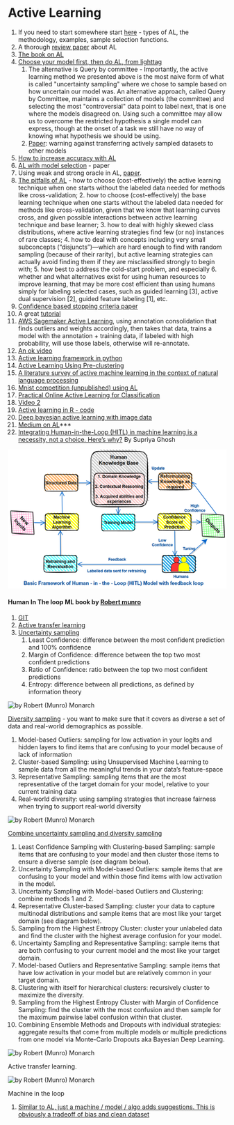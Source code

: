 # Active Learning

1. If you need to start somewhere start [here](https://www.datacamp.com/community/tutorials/active-learning) - types of AL, the methodology, examples, sample selection functions.
2. A thorough [review paper](http://burrsettles.com/pub/settles.activelearning.pdf) about AL
3. [The book on AL](http://burrsettles.com/pub/settles.activelearning.pdf)
4. [Choose your model first, then do AL, from lighttag](https://www.lighttag.io/blog/active-learning-optimization-is-not-imporvement/)
   1. The alternative is Query by committee - Importantly, the active learning method we presented above is the most naive form of what is called "uncertainty sampling" where we chose to sample based on how uncertain our model was. An alternative approach, called Query by Committee, maintains a collection of models (the committee) and selecting the most "controversial" data point to label next, that is one where the models disagreed on. Using such a committee may allow us to overcome the restricted hypothesis a single model can express, though at the onset of a task we still have no way of knowing what hypothesis we should be using.
   2. [Paper](https://arxiv.org/pdf/1807.04801.pdf): warning against transferring actively sampled datasets to other models
5. [How to increase accuracy with AL ](http://www.ijcte.org/papers/910-AC0013.pdf)
6. [AL with model selection](http://www.alnurali.com/papers/paper\_aaai\_2014.pdf) - paper
7. Using weak and strong oracle in AL, [paper](http://publications.lib.chalmers.se/records/fulltext/248447/248447.pdf).
8. [The pitfalls of AL](http://www.kdd.org/exploration\_files/v12-02-9-UR-Attenberg.pdf) - how to choose (cost-effectively) the active learning technique when one starts without the labeled data needed for methods like cross-validation; 2. how to choose (cost-effectively) the base learning technique when one starts without the labeled data needed for methods like cross-validation, given that we know that learning curves cross, and given possible interactions between active learning technique and base learner; 3. how to deal with highly skewed class distributions, where active learning strategies find few (or no) instances of rare classes; 4. how to deal with concepts including very small subconcepts (“disjuncts”)—which are hard enough to find with random sampling (because of their rarity), but active learning strategies can actually avoid finding them if they are misclassified strongly to begin with; 5. how best to address the cold-start problem, and especially 6. whether and what alternatives exist for using human resources to improve learning, that may be more cost efficient than using humans simply for labeling selected cases, such as guided learning \[3], active dual supervision \[2], guided feature labeling \[1], etc.
9. [Confidence based stopping criteria paper](http://www.cs.cmu.edu/\~./hovy/papers/10ACMjournal-activelearning-stopping.pdf)
10. A great [tutorial ](http://hunch.net/\~active\_learning/active\_learning\_icml09.pdf)
11. [AWS Sagemaker Active Learning](https://youtu.be/8J7y513oSsE?t=435), using annotation consolidation that finds outliers and weights accordingly, then takes that data, trains a model with the annotation + training data, if labeled with high probability, will use those labels, otherwise will re-annotate.
12. [An ok video](https://www.youtube.com/watch?v=Et7h1A1j4ns\&feature=youtu.be)
13. [Active learning framework in python](https://github.com/bwallace/curious\_snake)
14. [Active Learning Using Pre-clustering](https://www.researchgate.net/profile/Arnold\_Smeulders/publication/221345455\_Active\_learning\_using\_pre-clustering/links/54c3cc440cf2911c7a4cc74a/Active-learning-using-pre-clustering.pdf)
15. [A literature survey of active machine learning in the context of natural language processing](http://eprints.sics.se/3600/)
16. [Mnist competition (unpublished) using AL](http://dag.cvc.uab.es/mnist/statistics/)
17. [Practical Online Active Learning for Classification](http://citeseerx.ist.psu.edu/viewdoc/download?doi=10.1.1.87.5536\&rep=rep1\&type=pdf)
18. [Video 2](https://www.youtube.com/watch?v=8Jwp4\_WbRio\&index=7\&list=PLegWUnz91Wfsn6skGOofRoeFoOyfdqSyN)
19. [Active learning in R - code](https://github.com/gsimchoni/ActiveLearningExercise)
20. [Deep bayesian active learning with image data](https://arxiv.org/pdf/1703.02910.pdf)
21. [Medium on AL](https://news.voyage.auto/active-learning-and-why-not-all-data-is-created-equal-8a43a758c6f9)\*\*\*
22. [Integrating Human-in-the-Loop (HITL) in machine learning is a necessity, not a choice. Here’s why?](https://medium.com/@supriya2211/integrating-human-in-the-loop-hitl-in-machine-learning-application-is-a-necessity-not-a-choice-f25e131ca84e) By Supriya Ghosh

![Basic Framework for HITL Supriya Ghosh wrong credit? let me know](<../.gitbook/assets/image (24).png>)

#### Human In The loop ML book by [Robert munro](https://www.manning.com/books/human-in-the-loop-machine-learning#ref)

1. [GIT](https://github.com/rmunro/pytorch\_active\_learning)
2. [Active transfer learning](https://medium.com/pytorch/active-transfer-learning-with-pytorch-71ed889f08c1)
3. [Uncertainty sampling](https://towardsdatascience.com/uncertainty-sampling-cheatsheet-ec57bc067c0b)&#x20;
   1. Least Confidence: difference between the most confident prediction and 100% confidence
   2. Margin of Confidence: difference between the top two most confident predictions
   3. Ratio of Confidence: ratio between the top two most confident predictions
   4. Entropy: difference between all predictions, as defined by information theory

![by Robert (Munro) Monarch](https://lh3.googleusercontent.com/GK8uZ-WZg-0QFkXuxjR9iUM9tAhKJUeW-LApwTbknab37JXvvMQlQc-bvK2GpF5HGqoFCabSGzwWoSIzL6TdHg9\_WclZhopIbn6s4JO3eG6-\_yX8Q1S8C9tU90gvDGL\_kSPNFU1J)

[Diversity sampling](https://towardsdatascience.com/https-towardsdatascience-com-diversity-sampling-cheatsheet-32619693c304) -  you want to make sure that it covers as diverse a set of data and real-world demographics as possible.

1. Model-based Outliers: sampling for low activation in your logits and hidden layers to find items that are confusing to your model because of lack of information
2. Cluster-based Sampling: using Unsupervised Machine Learning to sample data from all the meaningful trends in your data’s feature-space
3. Representative Sampling: sampling items that are the most representative of the target domain for your model, relative to your current training data
4. Real-world diversity: using sampling strategies that increase fairness when trying to support real-world diversity

![by Robert (Munro) Monarch](https://lh6.googleusercontent.com/fsXyZEAvwEbhm7sGt7EcfxDz85zTKEwz4VvRdxzpXSaB2t\_5jZ3g3mjdClqUcORG8PgmtUNFAKF8nrIRYGCfl5bNVxjvYt9bn0NxmsM2U7J4NtebGxXKQSaXaZubAKx9s4v29-FP)

[Combine uncertainty sampling and diversity sampling](https://towardsdatascience.com/advanced-active-learning-cheatsheet-d6710cba7667)

1. Least Confidence Sampling with Clustering-based Sampling: sample items that are confusing to your model and then cluster those items to ensure a diverse sample (see diagram below).
2. Uncertainty Sampling with Model-based Outliers: sample items that are confusing to your model and within those find items with low activation in the model.
3. Uncertainty Sampling with Model-based Outliers and Clustering: combine methods 1 and 2.
4. Representative Cluster-based Sampling: cluster your data to capture multinodal distributions and sample items that are most like your target domain (see diagram below).
5. Sampling from the Highest Entropy Cluster: cluster your unlabeled data and find the cluster with the highest average confusion for your model.
6. Uncertainty Sampling and Representative Sampling: sample items that are both confusing to your current model and the most like your target domain.
7. Model-based Outliers and Representative Sampling: sample items that have low activation in your model but are relatively common in your target domain.
8. Clustering with itself for hierarchical clusters: recursively cluster to maximize the diversity.
9. Sampling from the Highest Entropy Cluster with Margin of Confidence Sampling: find the cluster with the most confusion and then sample for the maximum pairwise label confusion within that cluster.
10. Combining Ensemble Methods and Dropouts with individual strategies: aggregate results that come from multiple models or multiple predictions from one model via Monte-Carlo Dropouts aka Bayesian Deep Learning.

![by Robert (Munro) Monarch](https://lh5.googleusercontent.com/Ln4CzdRRCmVVrSNMhC5Ku6P5rhOFtaPcPduUFStCemdeZiASbU4G\_bf98-VRPEIfwW6zXdxjXG9ujkez3iqHUPgGEk3o0naDD5yx65ET\_YlssSv0Vfzp9MGthh9WWQpnKuqGmhCX)

Active transfer learning.

![by Robert (Munro) Monarch](https://lh4.googleusercontent.com/v\_wNRSX8ql9QU9ibjNkxGN9Z6KtgAxZ1jZk\_wZo62Hcyt-p4XAh5ErtRdkU7pG9J8kVZ22PuxMhTrWrsJ7uehnMIGZlwR13kukFc7i63YmzBAC3Ow7NTnAjnG2rPsTkbKkcLbCq9)

Machine in the loop

1. [Similar to AL, just a machine / model / algo adds suggestions. This is obviously a tradeoff of bias and clean dataset](https://www.lighttag.io/blog/when-to-use-machine-in-the-loop/)

###
